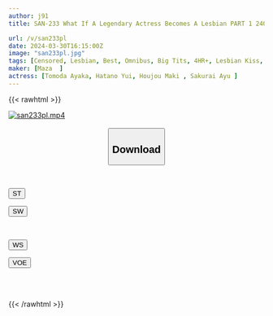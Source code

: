```yaml
---
author: j91
title: SAN-233 What If A Legendary Actress Becomes A Lesbian PART 1 240 Minutes

url: /v/san233pl
date: 2024-03-30T16:15:00Z
image: "san233pl.jpg"
tags: [Censored, Lesbian, Best, Omnibus, Big Tits, 4HR+, Lesbian Kiss, Dildo	]
maker: [Maza  ]
actress: [Tomoda Ayaka, Hatano Yui, Houjou Maki , Sakurai Ayu ]
---
```



{{< rawhtml >}}

<div class="video" data-videoid="e3MRzd9KWQcYDZY">
    <a href="javascript:;">
        <img src="/v/san233pl/san233pl.jpg" width="WIDTH" height="HEIGHT" alt="san233pl.mp4" loading="lazy">
    </a>
</div>

<script type="text/javascript" src="https://j91.asia/asset/on-demand-st.js"></script>

<br>
  <link rel="stylesheet" href="https://j91.asia/asset/bs5.css">
  
  <center>
  <button class="btn btn-primary" type="button" data-bs-toggle="collapse" data-bs-target=".multi-collapse" aria-expanded="false" aria-controls="multiCollapseExample1 multiCollapseExample2"><h2>Download</h2></button></center>
</p>
<div class="row">
  <div class="col">
    <div class="collapse multi-collapse" id="multiCollapseExample1">
      <div class="card card-body">
	      	      <br>
<div class="buttons">  
<p><a href="https://streamtape.to/v/e3MRzd9KWQcYDZY" target="_blank"><button class="btn-hover color-3"><i class="fa fa-download"></i> ST</button></a></p>
<p><a href="https://asnwish.com/jnsuzxv8wwf8" target="_blank"><button class="btn-hover color-2"><i class="fa fa-download"></i> SW</button></a></p></div>
    </div>
  </div>
</div>
  <div class="col">
    <div class="collapse multi-collapse" id="multiCollapseExample2">
      <div class="card card-body">
	      <br>
<div class="buttons">
<p><a href="https://wolfstream.tv/u5biiuinl0il"><button class="btn-hover color-9"><i class="fa fa-download"></i> WS</button></a></p>
<p><a href="https://voe.sx/rhye08vnxrdx"><button class="btn-hover color-8"><i class="fa fa-download"></i> VOE</button></a></p></div>
<br><br>
      </div>
    </div>
  </div>
</div>

{{< /rawhtml >}}